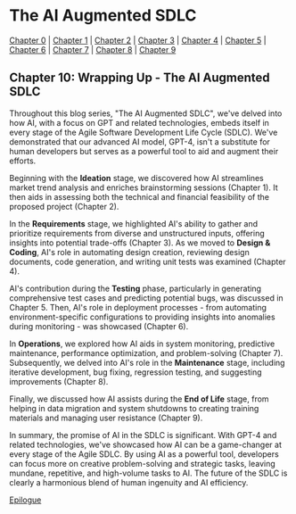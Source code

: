 # The AI Augmented SDLC

[Chapter 0](Chapter0.md) | [Chapter 1](Chapter1.md) | [Chapter 2](Chapter2.md) | [Chapter 3](Chapter3.md) | [Chapter 4](Chapter4.md) | [Chapter 5](Chapter5.md) | [Chapter 6](Chapter6.md) | [Chapter 7](Chapter7.md) | [Chapter 8](Chapter8.md) | [Chapter 9](Chapter9.md)
## Chapter 10: Wrapping Up - The AI Augmented SDLC

Throughout this blog series, "The AI Augmented SDLC", we've delved into how AI, with a focus on GPT and related technologies, embeds itself in every stage of the Agile Software Development Life Cycle (SDLC). We've demonstrated that our advanced AI model, GPT-4, isn't a substitute for human developers but serves as a powerful tool to aid and augment their efforts.

Beginning with the **Ideation** stage, we discovered how AI streamlines market trend analysis and enriches brainstorming sessions (Chapter 1). It then aids in assessing both the technical and financial feasibility of the proposed project (Chapter 2).

In the **Requirements** stage, we highlighted AI's ability to gather and prioritize requirements from diverse and unstructured inputs, offering insights into potential trade-offs (Chapter 3). As we moved to **Design & Coding**, AI's role in automating design creation, reviewing design documents, code generation, and writing unit tests was examined (Chapter 4).

AI's contribution during the **Testing** phase, particularly in generating comprehensive test cases and predicting potential bugs, was discussed in Chapter 5. Then, AI's role in deployment processes - from automating environment-specific configurations to providing insights into anomalies during monitoring - was showcased (Chapter 6).

In **Operations**, we explored how AI aids in system monitoring, predictive maintenance, performance optimization, and problem-solving (Chapter 7). Subsequently, we delved into AI's role in the **Maintenance** stage, including iterative development, bug fixing, regression testing, and suggesting improvements (Chapter 8).

Finally, we discussed how AI assists during the **End of Life** stage, from helping in data migration and system shutdowns to creating training materials and managing user resistance (Chapter 9).

In summary, the promise of AI in the SDLC is significant. With GPT-4 and related technologies, we've showcased how AI can be a game-changer at every stage of the Agile SDLC. By using AI as a powerful tool, developers can focus more on creative problem-solving and strategic tasks, leaving mundane, repetitive, and high-volume tasks to AI. The future of the SDLC is clearly a harmonious blend of human ingenuity and AI efficiency.

[Epilogue](Epilogue.md)
